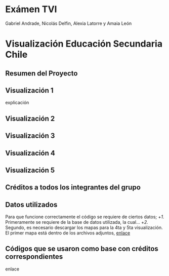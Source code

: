 # Exámen TVI
Gabriel Andrade, Nicolás Delfin, Alexia Latorre y Amaia León  

# Visualización Educación Secundaria Chile
## Resumen del Proyecto




## Visualización 1
explicación 








## Visualización 2









## Visualización 3









## Visualización 4









## Visualización 5









## Créditos a todos los integrantes del grupo









## Datos utilizados
Para que funcione correctamente el código se requiere de ciertos datos;
+*1.* Primeramente se requiere de la base de datos utilizada, la cual...
+*2.* Segundo, es necesario descargar los mapas para la 4ta y 5ta visualización.
El primer mapa está dentro de los archivos adjuntos, 
[enlace](https://www.bcn.cl/siit/mapas_vectoriales)


## Códigos que se usaron como base con créditos correspondientes
enlace









